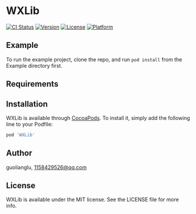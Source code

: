 # WXLib

[![CI Status](https://img.shields.io/travis/guolianglu/WXLib.svg?style=flat)](https://travis-ci.org/guolianglu/WXLib)
[![Version](https://img.shields.io/cocoapods/v/WXLib.svg?style=flat)](https://cocoapods.org/pods/WXLib)
[![License](https://img.shields.io/cocoapods/l/WXLib.svg?style=flat)](https://cocoapods.org/pods/WXLib)
[![Platform](https://img.shields.io/cocoapods/p/WXLib.svg?style=flat)](https://cocoapods.org/pods/WXLib)

## Example

To run the example project, clone the repo, and run `pod install` from the Example directory first.

## Requirements

## Installation

WXLib is available through [CocoaPods](https://cocoapods.org). To install
it, simply add the following line to your Podfile:

```ruby
pod 'WXLib'
```

## Author

guolianglu, <1158429526@qq.com>

## License

WXLib is available under the MIT license. See the LICENSE file for more info.
